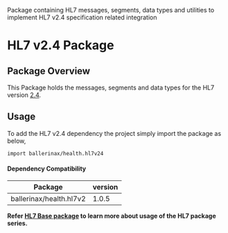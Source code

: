 Package containing HL7 messages, segments, data types and utilities to implement HL7 v2.4 specification related
integration

# HL7 v2.4 Package

## Package Overview

This Package holds the messages, segments and data types for the HL7 version [2.4](https://www.hl7.org/implement/standards/product_brief.cfm?product_id=142).

## Usage

To add the HL7 v2.4 dependency the project simply import the package as below,
```ballerina
import ballerinax/health.hl7v24
```

#### Dependency Compatibility

| Package                       | version |
|-------------------------------|---------|
| ballerinax/health.hl7v2       | 1.0.5   |

**Refer [HL7 Base package](https://central.ballerina.io/ballerinax/health.hl7v2) to learn more about usage of
the HL7 package series.**
